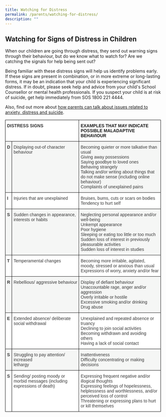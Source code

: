 ```yaml
---
title: Watching for Distress
permalink: /parents/watching-for-distress/
description: ""
---
```

Watching for Signs of Distress in Children
------------------------------------------

When our children are going through distress, they send out warning signs through their behaviour, but do we know what to watch for? Are we catching the signals for help being sent out?

Being familiar with these distress signs will help us identify problems early. If these signs are present in combination, or in more extreme or long-lasting forms, it may be an indication that your child is experiencing significant distress. If in doubt, please seek help and advice from your child's School Counsellor or mental health professionals. If you suspect your child is at risk of suicide, get help immediately from SOS 1800 221 4444.

Also, find out more about [how parents can talk about issues related to anxiety, distress and suicide](https://www.schoolbag.sg/story/suicide-games-and-online-media-what-should-parents-do).

<style type="text/css">
.tg  {border-collapse:collapse;border-spacing:0;}
.tg td{border-color:black;border-style:solid;border-width:1px;font-family:Arial, sans-serif;font-size:14px;
  overflow:hidden;padding:10px 5px;word-break:normal;}
.tg th{border-color:black;border-style:solid;border-width:1px;font-family:Arial, sans-serif;font-size:14px;
  font-weight:normal;overflow:hidden;padding:10px 5px;word-break:normal;}
.tg .tg-dox4{background-color:#FFF;color:#3A3A3A;text-align:left;vertical-align:top}
.tg .tg-h3gn{background-color:#F5F6F5;color:#3A3A3A;font-weight:bold;text-align:left;vertical-align:top}
.tg .tg-rdtm{background-color:#FFF;color:#333;font-weight:bold;text-align:left;vertical-align:top}
.tg .tg-0lax{text-align:left;vertical-align:top}
.tg .tg-2k4o{background-color:#F5F6F5;color:#3A3A3A;text-align:left;vertical-align:top}
.tg .tg-c1uv{background-color:#FFF;color:#3A3A3A;font-weight:bold;text-align:left;vertical-align:top}
</style>
<table class="tg">
<thead>
  <tr>
    <th class="tg-rdtm" colspan="2"><span style="font-weight:bold;font-style:inherit">DISTRESS SIGNS</span></th>
    <th class="tg-0lax"><span style="font-weight:700;font-style:normal">EXAMPLES THAT MAY INDICATE POSSIBLE MALADAPTIVE BEHAVIOUR</span></th>
  </tr>
</thead>
<tbody>
  <tr>
    <td class="tg-h3gn"><span style="font-weight:bold;font-style:inherit">D</span></td>
    <td class="tg-2k4o"><span style="font-weight:inherit;font-style:inherit">Displaying out-of character behaviour</span></td>
    <td class="tg-2k4o"><span style="font-weight:inherit;font-style:inherit">Becoming quieter or more talkative than usual</span><br><span style="font-weight:inherit;font-style:inherit">Giving away possessions</span><br><span style="font-weight:inherit;font-style:inherit">Saying goodbye to loved ones</span><br><span style="font-weight:inherit;font-style:inherit">Behaving strangely</span><br><span style="font-weight:inherit;font-style:inherit">Talking and/or writing about things that do not make sense (including online behaviour)</span><br><span style="font-weight:inherit;font-style:inherit">Complaints of unexplained pains</span><br><span style="font-weight:inherit;font-style:inherit"> </span></td>
  </tr>
  <tr>
    <td class="tg-c1uv"><span style="font-weight:bold;font-style:inherit">I</span></td>
    <td class="tg-dox4"><span style="font-weight:inherit;font-style:inherit">Injuries that are unexplained</span></td>
    <td class="tg-dox4"><span style="font-weight:inherit;font-style:inherit">Bruises, burns, cuts or scars on bodies</span><br><span style="font-weight:inherit;font-style:inherit">Tendency to hurt self</span><br><span style="font-weight:inherit;font-style:inherit"> </span></td>
  </tr>
  <tr>
    <td class="tg-h3gn"><span style="font-weight:bold;font-style:inherit">S</span></td>
    <td class="tg-2k4o"><span style="font-weight:inherit;font-style:inherit">Sudden changes in appearance, interests or habits</span></td>
    <td class="tg-2k4o"><span style="font-weight:inherit;font-style:inherit">Neglecting personal appearance and/or well-being</span><br><span style="font-weight:inherit;font-style:inherit">Unkempt appearance</span><br><span style="font-weight:inherit;font-style:inherit">Poor hygiene</span><br><span style="font-weight:inherit;font-style:inherit">Sleeping or eating too little or too much</span><br><span style="font-weight:inherit;font-style:inherit">Sudden loss of interest in previously pleasurable activities</span><br><span style="font-weight:inherit;font-style:inherit">Sudden loss of interest in studies</span></td>
  </tr>
  <tr>
    <td class="tg-c1uv"><span style="font-weight:bold;font-style:inherit">T</span></td>
    <td class="tg-dox4"><span style="font-weight:inherit;font-style:inherit">Temperamental changes</span></td>
    <td class="tg-dox4"><span style="font-weight:inherit;font-style:inherit">Becoming more irritable, agitated, moody, stressed or anxious than usual</span><br><span style="font-weight:inherit;font-style:inherit">Expressions of worry, anxiety and/or fear</span></td>
  </tr>
  <tr>
    <td class="tg-h3gn"><span style="font-weight:bold;font-style:inherit">R</span></td>
    <td class="tg-2k4o"><span style="font-weight:inherit;font-style:inherit">Rebellious/ aggressive behaviour</span></td>
    <td class="tg-2k4o"><span style="font-weight:inherit;font-style:inherit">Display of defiant behaviour</span><br><span style="font-weight:inherit;font-style:inherit">Unaccountable rage, anger and/or aggression</span><br><span style="font-weight:inherit;font-style:inherit">Overly irritable or hostile</span><br><span style="font-weight:inherit;font-style:inherit">Excessive smoking and/or drinking</span><br><span style="font-weight:inherit;font-style:inherit">Drug abuse</span></td>
  </tr>
  <tr>
    <td class="tg-c1uv"><span style="font-weight:bold;font-style:inherit">E</span></td>
    <td class="tg-dox4"><span style="font-weight:inherit;font-style:inherit">Extended absence/ deliberate social withdrawal</span></td>
    <td class="tg-dox4"><span style="font-weight:inherit;font-style:inherit">Unexplained and repeated absence or truancy</span><br><span style="font-weight:inherit;font-style:inherit">Declining to join social activities</span><br><span style="font-weight:inherit;font-style:inherit">Becoming withdrawn and avoiding others</span><br><span style="font-weight:inherit;font-style:inherit">Having a lack of social contact</span></td>
  </tr>
  <tr>
    <td class="tg-h3gn"><span style="font-weight:bold;font-style:inherit">S</span></td>
    <td class="tg-2k4o"><span style="font-weight:inherit;font-style:inherit">Struggling to pay attention/ increased</span><br><span style="font-weight:inherit;font-style:inherit">lethargy</span></td>
    <td class="tg-2k4o"><span style="font-weight:inherit;font-style:inherit">Inattentiveness</span><br><span style="font-weight:inherit;font-style:inherit">Difficulty concentrating or making decisions</span></td>
  </tr>
  <tr>
    <td class="tg-c1uv"><span style="font-weight:bold;font-style:inherit">S</span></td>
    <td class="tg-dox4"><span style="font-weight:inherit;font-style:inherit">Sending/ posting moody or morbid messages (including expressions of death)</span></td>
    <td class="tg-dox4"><span style="font-weight:inherit;font-style:inherit">Expressing frequent negative and/or illogical thoughts</span><br><span style="font-weight:inherit;font-style:inherit">Expressing feelings of hopelessness, helplessness and worthlessness, and/or perceived loss of control</span><br><span style="font-weight:inherit;font-style:inherit">Threatening or expressing plans to hurt or kill themselves</span></td>
  </tr>
</tbody>
</table>